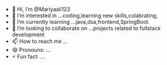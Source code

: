 - 👋 Hi, I’m @Mariyaali123
- 👀 I’m interested in ...coding,learning new skills,colabrating,
- 🌱 I’m currently learning ...java,dsa,frontend,SpringBoot.
- 💞️ I’m looking to collaborate on ...projects related to fullstack development
- 📫 How to reach me ...
- 😄 Pronouns: ...
- ⚡ Fun fact: ...

<!---
Mariyaali123/Mariyaali123 is a ✨ special ✨ repository because its `README.md` (this file) appears on your GitHub profile.
You can click the Preview link to take a look at your changes.
--->
